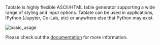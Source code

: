 Tablate is highly flexible ASCII/HTML table generator supporting a wide range of styling and input options. 
Tablate can be used in applications, IPython (Jupyter, Co-Lab, etc) or anywhere else that Python may exist.

<img src="https://tablate.readthedocs.io/en/latest/_images/basic_usage.png" alt="basic_usage">

Please check out the <a href="https://tablate.readthedocs.io/en/latest">documentation</a> for more information.